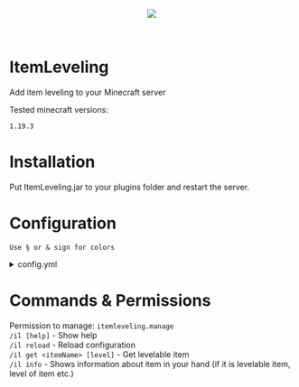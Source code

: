 <p align="center">
  <img src="https://media.discordapp.net/attachments/816647374239694849/1096173566170509402/7ea67f1a91444f0a334e902ff0de68fcffa0d70ada39a3ee5e6b4b0d3255bfef95601890afd80709da39a3ee5e6b4b0d3255bfef95601890afd80709e5ee5266f6d9fbf5c0290dab5f623546.png">
</p>

<br>

# ItemLeveling

<p>Add item leveling to your Minecraft server</p>
<p>Tested minecraft versions: </p> 

`1.19.3`

# Installation

<p>Put ItemLeveling.jar to your plugins folder and restart the server.</p>

# Configuration

`Use § or & sign for colors`<br>

<details><summary>config.yml</summary>

```yml
config:
  prefix: "§e[§aItemLeveling§e] "
```

`prefix` - Prefix for commands<br>

<hr>

```yml
items:
  "some_sword":
    0:
      name: "§aNormal sword"
      lore: "§2Some normal sword..."
      item: WOODEN_SWORD
      enchantments:
        - DAMAGE_ALL:10
      unbreakable: false
      eventsToUpgrade:
        - kill 10 zombie
        - kill 1 spider
    1:
      name: "§aSuper sword!"
      lore: "§2Some super sword!"
      item: DIAMOND_SWORD
      unbreakable: true
  "pickaxe":
    0:
      name: "§aStrange pickaxe"
      lore: "§2Nothing to see here..."
      item: WOODEN_PICKAXE
      progressMessage: "{0}§aI feel power..."
      eventsToUpgrade:
        - break 10 *%ore
    1:
      name: "§aSUPER PICKAXE!"
      lore: "§2Maybe it can be better?"
      item: IRON_PICKAXE
      progressMessage: "{0}§aI feel SO MANY power..."
      enchantments:
        - DIG_SPEED:8
      eventsToUpgrade:
        - break 10 diamond_ore
    2:
      name: "§2§lMEGA SUPER DUPER PICKAXE!"
      lore: "§aIt's unbreakable!"
      item: NETHERITE_PICKAXE
      unbreakable: true
      enchantments:
        - DIG_SPEED:10
  "stick":
    0:
      name: "§aStick"
      lore: "§2Just a normal stick"
      item: STICK
      eventsToUpgrade:
        - break 5 dirt
    1:
      name: "§aSUPER STICK"
      lore: "§2Not a normal stick!"
      item: STICK
      enchantments:
        - DIG_SPEED:3
  "axe":
    0:
      name: "An axe"
      lore: "Strange axe!"
      item: DIAMOND_AXE
      eventsToUpgrade:
        - damage 40 *
    1:
      name: "Super axe!"
      lore: "Super strange axe!"
      item: NETHERITE_AXE
```

Example of an item:<br>
`some_sword` - Name of the item<br>
`0` - Level 0 of the item (first level)<br>
`name` - Name of level 0 item<br>
`lore` - Lore of level 0 item (to get multiple lines use %nl%)<br>
`enchantments` - Enchantments of level 0 item (get enchantments from https://hub.spigotmc.org/javadocs/bukkit/org/bukkit/enchantments/Enchantment.html)<br>
` - DAMAGE_ALL:10` - name of enchantment:enchantment level (in this case this is sharpness 10)<br>
`unbreakable` - If set to true then item is unbreakable<br>
`progressMessage` - Use {0} to get prefix. This message will be send to player every progress they made (break a block, kill a monster etc.)<br>
`eventsToUpgrade` - Events to upgrade item to the next level. If you don't want item of this level to be levelable, then delete eventsToUpgrade. On upgrade if there's no next level item will return to level 0.<br>

Supported events:
```java
- break     // Break a block using this item
- kill      // Kill an entity using this item
- damage    // Damage entity using this item
```

` - kill 10 zombie` - Means not else than kill 10 zombie<br>
` - kill 1 spider` - Kill 1 spider<br>
` - break 3 diamond_ore` - Break diamond ore<br>
` - break 10 *` - Break 10 ANY block<br>
` - break 10 *%_ore` - Break 10 blocks which name contains "_ore"<br>



</details>

# Commands & Permissions

Permission to manage: `itemleveling.manage`<br>
`/il [help]` - Show help<br>
`/il reload` - Reload configuration<br>
`/il get <itemName> [level]` - Get levelable item<br>
`/il info` - Shows information about item in your hand (if it is levelable item, level of item etc.)<br>
